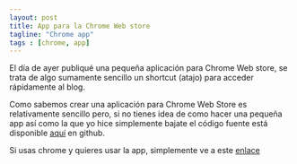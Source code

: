 ```yaml
---
layout: post
title: App para la Chrome Web store
tagline: "Chrome app"
tags : [chrome, app]
---
```



El d&iacute;a de ayer publiqu&eacute; una pequeña aplicaci&oacute;n para  Chrome Web store, se trata de algo sumamente sencillo
un shortcut (atajo) para acceder r&aacute;pidamente al blog.

Como sabemos crear una aplicaci&oacute;n para Chrome Web Store es relativamente sencillo pero, si no tienes idea de como hacer una pequeña app as&iacute; como la que yo hice simplemente bajate el c&oacute;digo fuente est&aacute; disponible [aqu&iacute;](https://github.com/abr4xas/abr4xas "aqu&iacute;") en github.


Si usas chrome y quieres usar la app, simplemente ve a este [enlace](https://chrome.google.com/webstore/detail/el-blog-de-abr4xas/pnniflhkfflbfcjoafojpdkobandpeaj "enlace")

